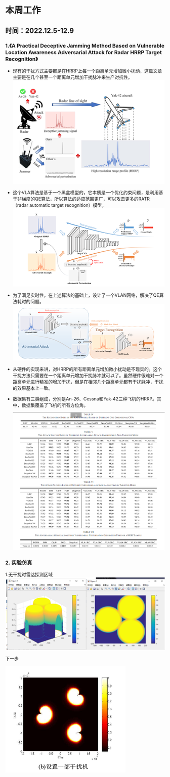 # 本周工作

## 时间：2022.12.5-12.9

### 1.《A Practical Deceptive Jamming Method Based on Vulnerable Location Awareness Adversarial Attack for Radar HRRP Target Recognition》

* 现有的干扰方式主要都是在HRRP上每一个距离单元增加微小扰动，这篇文章主要是在几个甚至一个距离单元增加干扰脉冲来生产对抗性。![](1.jpg)

* 这个VLA算法是基于一个黑盒模型的，它本质是一个优化约束问题，是利用基于非梯度的QE算法，所以算法的适应范围更广，可以攻击更多的RATR（radar automatic target recognition）模型。![](VLA.jpg)

* 为了满足实时性，在上述算法的基础上，设计了一个VLAN网络，解决了QE算法耗时的问题。![](VLAN.jpg)

* 从硬件的实现来讲，对HRRP的所有距离单元增加微小扰动是不现实的。这个干扰方法只需要在一个距离单元增加干扰脉冲就可以了。虽然硬件很难对一个距离单元进行精准的增加干扰，但是在相邻几个距离单元都有干扰脉冲，干扰的效果基本上一致。

* 数据集有三类组成，分别是An-26、Cessna和Yak-42三种飞机的HRRP。其中，数据集覆盖了飞机的所有方位角。

  ![](实验结果.jpg)

 ### 2. 实验仿真

1.无干扰时雷达探测区域![](无干扰时雷达探测区域.jpg)

下一步

![](加干扰.jpg)

